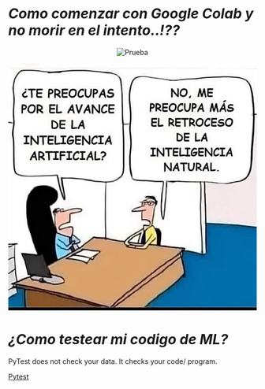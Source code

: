 # ***Como comenzar con Google Colab y no morir en el intento..!??***

<p align="center">
  <img src="[https://github.com/NoeliaFerrero/My-DS-journey/blob/e9979bf8c0ce4a2c3f46591cecbfc6775491e89d/Colab/IA_&_InteligenciaNatural.jpeg]" alt="Prueba" width="450" height="450">
</p>


![imagenIA](https://github.com/NoeliaFerrero/My-DS-journey/blob/e9979bf8c0ce4a2c3f46591cecbfc6775491e89d/Colab/IA_&_InteligenciaNatural.jpeg)

# ***¿Como testear mi codigo de ML?***

PyTest does not check your data. It checks your code/ program.

[Pytest](https://towardsdatascience.com/pytest-for-machine-learning-a-simple-example-based-tutorial-a3df3c58cf8)

